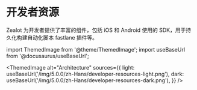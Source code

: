 # 开发者资源

Zealot 为开发者提供了丰富的组件，包括 iOS 和 Android 使用的 SDK，用于持久化构建自动化脚本 fastlane 插件等。

import ThemedImage from '@theme/ThemedImage';
import useBaseUrl from '@docusaurus/useBaseUrl';

<ThemedImage
  alt="Architecture"
  sources={{
    light: useBaseUrl('/img/5.0.0/zh-Hans/developer-resources-light.png'),
    dark: useBaseUrl('/img/5.0.0/zh-Hans/developer-resources-dark.png'),
  }}
/>
